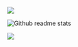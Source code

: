 ![](https://github.com/WillianRod/WillianRod/raw/master/assets/window.svg)

![Github readme stats](https://git-stats.willianrod.com/api?username=willianrod&count_private=true&hide_title=true&show_icons=true&include_all_commits=true&icon_color=0366d6&bg_color=ffffff)

![](https://git-stats.willianrod.com/api/wakatime?username=willianrod)
